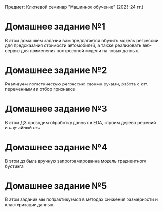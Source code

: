 Предмет: Ключевой семинар "Машинное обучение" (2023-24 гг.)

# Домашнее задание №1

В этом домашнем задании вам предлагается обучить модель регрессии для предсказания стоимости автомобилей, а также реализовать веб-сервис для применения построенной модели на новых данных.

# Домашнее задание №2

Реализуем логистическую регрессию своими руками, работа с кат. переменными и отбор признаков

# Домашнее задание №3

В этом ДЗ проводим обработку данных и EDA, строим дерево решений и случайный лес

# Домашнее задание №4

В этом дз была вручную запрограмированна модель градиентного бустинга

# Домашнее задание №5

В этом задании мы попрактикуемся в методах снижения размерности и кластеризации данных.
